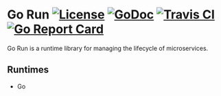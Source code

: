 # Go Run [![License](https://img.shields.io/:license-apache-blue.svg)](https://opensource.org/licenses/Apache-2.0) [![GoDoc](https://godoc.org/github.com/micro/go-run?status.svg)](https://godoc.org/github.com/micro/go-run) [![Travis CI](https://api.travis-ci.org/micro/go-run.svg?branch=master)](https://travis-ci.org/micro/go-run) [![Go Report Card](https://goreportcard.com/badge/micro/go-run)](https://goreportcard.com/report/github.com/micro/go-run)

Go Run is a runtime library for managing the lifecycle of microservices. 

## Runtimes

- Go

